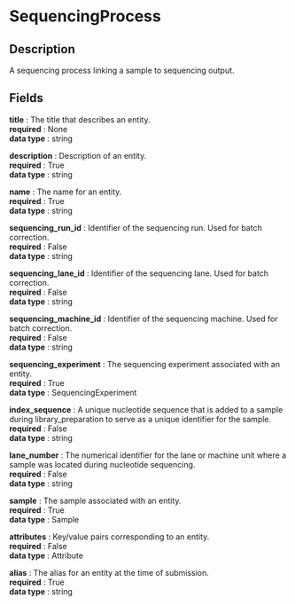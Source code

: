 # SequencingProcess

## Description

A sequencing process linking a sample to sequencing output.

## Fields

**title** : The title that describes an entity.<br>
**required** : None<br>
**data type** : string <br>


**description** : Description of an entity.<br>
**required** : True<br>
**data type** : string <br>


**name** : The name for an entity.<br>
**required** : True<br>
**data type** : string <br>


**sequencing_run_id** : Identifier of the sequencing run. Used for batch correction.<br>
**required** : False<br>
**data type** : string <br>


**sequencing_lane_id** : Identifier of the sequencing lane. Used for batch correction.<br>
**required** : False<br>
**data type** : string <br>


**sequencing_machine_id** : Identifier of the sequencing machine. Used for batch correction.<br>
**required** : False<br>
**data type** : string <br>


**sequencing_experiment** : The sequencing experiment associated with an entity.<br>
**required** : True<br>
**data type** : SequencingExperiment <br>


**index_sequence** : A unique nucleotide sequence that is added to a sample during library_preparation to serve as a unique identifier for the sample.<br>
**required** : False<br>
**data type** : string <br>


**lane_number** : The numerical identifier for the lane or machine unit where a sample was located during nucleotide sequencing.<br>
**required** : False<br>
**data type** : string <br>


**sample** : The sample associated with an entity.<br>
**required** : True<br>
**data type** : Sample <br>


**attributes** : Key/value pairs corresponding to an entity.<br>
**required** : False<br>
**data type** : Attribute <br>


**alias** : The alias for an entity at the time of submission.<br>
**required** : True<br>
**data type** : string <br>
